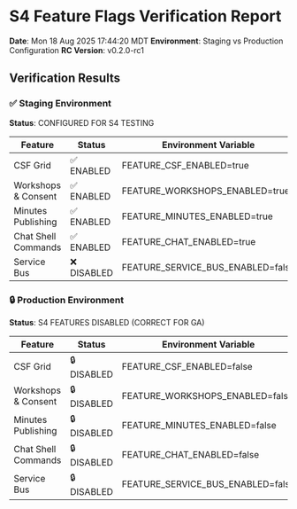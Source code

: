 # S4 Feature Flags Verification Report

**Date**: Mon 18 Aug 2025 17:44:20 MDT
**Environment**: Staging vs Production Configuration
**RC Version**: v0.2.0-rc1

## Verification Results

### ✅ Staging Environment
**Status**: CONFIGURED FOR S4 TESTING

| Feature | Status | Environment Variable |
|---------|--------|----------------------|
| CSF Grid | ✅ ENABLED | FEATURE_CSF_ENABLED=true |
| Workshops & Consent | ✅ ENABLED | FEATURE_WORKSHOPS_ENABLED=true |
| Minutes Publishing | ✅ ENABLED | FEATURE_MINUTES_ENABLED=true |
| Chat Shell Commands | ✅ ENABLED | FEATURE_CHAT_ENABLED=true |
| Service Bus | ❌ DISABLED | FEATURE_SERVICE_BUS_ENABLED=false |

### 🔒 Production Environment
**Status**: S4 FEATURES DISABLED (CORRECT FOR GA)

| Feature | Status | Environment Variable |
|---------|--------|----------------------|
| CSF Grid | 🔒 DISABLED | FEATURE_CSF_ENABLED=false |
| Workshops & Consent | 🔒 DISABLED | FEATURE_WORKSHOPS_ENABLED=false |
| Minutes Publishing | 🔒 DISABLED | FEATURE_MINUTES_ENABLED=false |
| Chat Shell Commands | 🔒 DISABLED | FEATURE_CHAT_ENABLED=false |
| Service Bus | 🔒 DISABLED | FEATURE_SERVICE_BUS_ENABLED=false |

